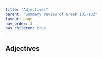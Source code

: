 ```yaml
---
title: "Adjectives"
parent: "Summary review of Greek 101-102"
layout: page
nav_order: 3
has_children: true
---
```



## Adjectives
